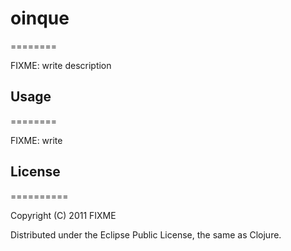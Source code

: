 # oinque
========

FIXME: write description

## Usage
========

FIXME: write

## License
==========

Copyright (C) 2011 FIXME

Distributed under the Eclipse Public License, the same as Clojure.
